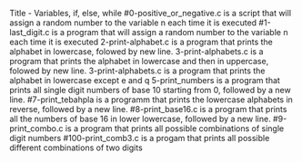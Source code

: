 Title - Variables, if, else, while
#0-positive_or_negative.c is a script that will assign a random number to the variable n each time it is executed
#1-last_digit.c is a program that will assign a random number to the variable n each time it is executed
2-print-alphabet.c is a program that prints the alphabet in lowercase, folowed by new line.
3-print-alphabets.c is a program that prints the alphabet in lowercase and then in uppercase, folowed by new line.
3-print-alphabets.c is a program that prints the alphabet in lowercase except e and q
5-print_numbers is a program that prints all single digit numbers of base 10 starting from 0, followed by a new line.
#7-print_tebahpla is a programm that prints the lowercase alphabets in reverse, followed by a new line.
#8-print_base16.c is a program that prints all the numbers of base 16 in lower lowercase, followed by a new line.
#9-print_combo.c is a program that prints all possible combinations of single digit numbers
#100-print_comb3.c is a progam that prints all possible different combinations of two digits
